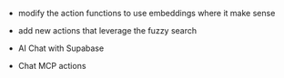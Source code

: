 - modify the action functions to use embeddings where it make sense
- add new actions that leverage the fuzzy search


- AI Chat with Supabase
- Chat MCP actions 

